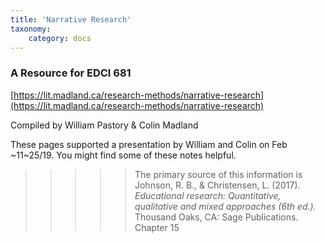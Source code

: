 ```yaml
---
title: 'Narrative Research'
taxonomy:
    category: docs
---
```



### A Resource for EDCI 681

[https://lit.madland.ca/research-methods/narrative-research](https://lit.madland.ca/research-methods/narrative-research)

Compiled by William Pastory & Colin Madland

These pages supported a presentation by William and Colin on Feb ~11~25/19. You might find some of these notes helpful.

>>>>> The primary source of this information is
>>>>> Johnson, R. B., & Christensen, L. (2017). *Educational research: Quantitative, qualitative and mixed approaches (6th ed.).* Thousand Oaks, CA: Sage Publications. Chapter 15
